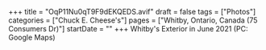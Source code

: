 +++
title = "OqP11Nu0qT9F9dEKQEDS.avif"
draft = false
tags = ["Photos"]
categories = ["Chuck E. Cheese's"]
pages = ["Whitby, Ontario, Canada (75 Consumers Dr)"]
startDate = ""
+++
Whitby's Exterior in June 2021 (PC: Google Maps)
